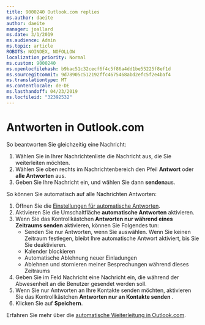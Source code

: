```yaml
---
title: 9000240 Outlook.com replies
ms.author: daeite
author: daeite
manager: joallard
ms.date: 3/1/2019
ms.audience: Admin
ms.topic: article
ROBOTS: NOINDEX, NOFOLLOW
localization_priority: Normal
ms.custom: 9000240
ms.openlocfilehash: b9bac51c32cecf6f4c5f86a4dd1be55225f8ef1d
ms.sourcegitcommit: 9d78905c512192ffc4675468abd2efc5f2e4baf4
ms.translationtype: MT
ms.contentlocale: de-DE
ms.lasthandoff: 04/23/2019
ms.locfileid: "32392532"
---
```

# <a name="replying-in-outlookcom"></a>Antworten in Outlook.com

So beantworten Sie gleichzeitig eine Nachricht:

1. Wählen Sie in Ihrer Nachrichtenliste die Nachricht aus, die Sie weiterleiten möchten.
2. Wählen Sie oben rechts im Nachrichtenbereich den Pfeil **Antwort** oder **alle Antworten** aus.
3. Geben Sie Ihre Nachricht ein, und wählen Sie dann **senden**aus.

So können Sie automatisch auf alle Nachrichten Antworten:

1. Öffnen Sie die [Einstellungen für automatische Antworten](https://outlook.live.com/mail/options/mail/automaticReplies/automaticRepliesOption).
2. Aktivieren Sie die Umschaltfläche **automatische Antworten** aktivieren.
3. Wenn Sie das Kontrollkästchen **Antworten nur während eines Zeitraums senden** aktivieren, können Sie Folgendes tun:
    - Senden Sie nur Antworten, wenn Sie auswählen. Wenn Sie keinen Zeitraum festlegen, bleibt Ihre automatische Antwort aktiviert, bis Sie Sie deaktivieren.
    - Kalender blockieren
    - Automatische Ablehnung neuer Einladungen
    - Ablehnen und stornieren meiner Besprechungen während dieses Zeitraums
4. Geben Sie im Feld Nachricht eine Nachricht ein, die während der Abwesenheit an die Benutzer gesendet werden soll.
5. Wenn Sie nur Antworten an Ihre Kontakte senden möchten, aktivieren Sie das Kontrollkästchen **Antworten nur an Kontakte senden** .
6. Klicken Sie auf **Speichern**.

Erfahren Sie mehr über die [automatische Weiterleitung in Outlook.com](https://support.office.com/article/14614626-9855-48dc-a986-dec81d07b1a0).